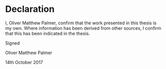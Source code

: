 # Declaration

I, Oliver Matthew Palmer, confirm that the work presented in this thesis is my own. Where information has been derived from other sources, I confirm that this has been indicated in the thesis.

Signed

Oliver Matthew Palmer

14th October 2017
